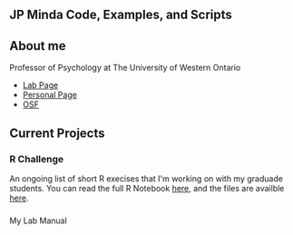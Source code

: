 ## JP Minda Code, Examples, and Scripts

## About me
Professor of Psychology at
The University of Western Ontario
* [Lab Page](http://mindalab.com) 
* [Personal Page](http://jpminda.com) 
* [OSF](https://osf.io/myprojects)

## Current Projects
### R Challenge
An ongoing list of short R execises that I'm working on with my graduade students. You can read the full R Notebook [here](jpminda.github.io/RChallenge_JPM.html), and the files are availble [here](https://github.com/jpminda/R_Examples). 

###
My Lab Manual

